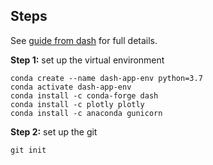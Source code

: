 ## Steps

See [guide from dash](https://dash.plot.ly/deployment) for full details.

**Step 1:** set up the virtual environment

```
conda create --name dash-app-env python=3.7
conda activate dash-app-env
conda install -c conda-forge dash
conda install -c plotly plotly
conda install -c anaconda gunicorn
```

**Step 2:** set up the git

```
git init
```